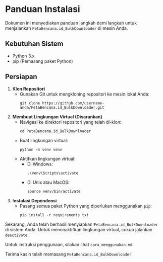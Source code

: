 # Panduan Instalasi

Dokumen ini menyediakan panduan langkah demi langkah untuk menjalankan `PetaBencana.id_BulkDownloader` di mesin Anda.

## Kebutuhan Sistem

- Python 3.x
- pip (Pemasang paket Python)

## Persiapan

1. **Klon Repositori**
   - Gunakan Git untuk mengkloning repositori ke mesin lokal Anda:
     ```
     git clone https://github.com/username-anda/PetaBencana.id_BulkDownloader.git
     ```
2. **Membuat Lingkungan Virtual (Disarankan)**
   - Navigasi ke direktori repositori yang telah di-klon:
     ```
     cd PetaBencana.id_BulkDownloader
     ```
   - Buat lingkungan virtual:
     ```
     python -m venv venv
     ```
   - Aktifkan lingkungan virtual:
     - Di Windows:
       ```
       .\venv\Scripts\activate
       ```
     - Di Unix atau MacOS:
       ```
       source venv/bin/activate
       ```
3. **Instalasi Dependensi**
   - Pasang semua paket Python yang diperlukan menggunakan `pip`:
     ```
     pip install -r requirements.txt
     ```

Sekarang, Anda telah berhasil menyiapkan `PetaBencana.id_BulkDownloader` di sistem Anda. Untuk menonaktifkan lingkungan virtual, cukup jalankan `deactivate`.

Untuk instruksi penggunaan, silakan lihat `cara_menggunakan.md`.

Terima kasih telah memasang `PetaBencana.id_BulkDownloader`.
